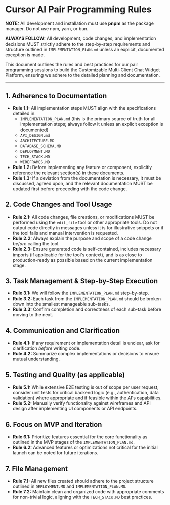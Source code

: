 # Cursor AI Pair Programming Rules

**NOTE:** All development and installation must use **pnpm** as the package manager. Do not use npm, yarn, or bun.

**ALWAYS FOLLOW:** All development, code changes, and implementation decisions MUST strictly adhere to the step-by-step requirements and structure outlined in `IMPLEMENTATION_PLAN.md` unless an explicit, documented exception is made.

This document outlines the rules and best practices for our pair programming sessions to build the Customizable Multi-Client Chat Widget Platform, ensuring we adhere to the detailed planning and documentation.

---

## 1. Adherence to Documentation
- **Rule 1.1:** All implementation steps MUST align with the specifications detailed in:
    - `IMPLEMENTATION_PLAN.md` (this is the primary source of truth for all implementation steps; always follow it unless an explicit exception is documented)
    - `API_DESIGN.md`
    - `ARCHITECTURE.MD`
    - `DATABASE_SCHEMA.MD`
    - `DEPLOYMENT.MD`
    - `TECH_STACK.MD`
    - `WIREFRAMES.MD`
- **Rule 1.2:** Before implementing any feature or component, explicitly reference the relevant section(s) in these documents.
- **Rule 1.3:** If a deviation from the documentation is necessary, it must be discussed, agreed upon, and the relevant documentation MUST be updated first before proceeding with the code change.

## 2. Code Changes and Tool Usage
- **Rule 2.1:** All code changes, file creations, or modifications MUST be performed using the `edit_file` tool or other appropriate tools. Do not output code directly in messages unless it is for illustrative snippets or if the tool fails and manual intervention is requested.
- **Rule 2.2:** Always explain the purpose and scope of a code change *before* calling the tool.
- **Rule 2.3:** Ensure generated code is self-contained, includes necessary imports (if applicable for the tool's context), and is as close to production-ready as possible based on the current implementation stage.

## 3. Task Management & Step-by-Step Execution
- **Rule 3.1:** We will follow the `IMPLEMENTATION_PLAN.md` step-by-step.
- **Rule 3.2:** Each task from the `IMPLEMENTATION_PLAN.md` should be broken down into the smallest manageable sub-tasks.
- **Rule 3.3:** Confirm completion and correctness of each sub-task before moving to the next.

## 4. Communication and Clarification
- **Rule 4.1:** If any requirement or implementation detail is unclear, ask for clarification *before* writing code.
- **Rule 4.2:** Summarize complex implementations or decisions to ensure mutual understanding.

## 5. Testing and Quality (as applicable)
- **Rule 5.1:** While extensive E2E testing is out of scope per user request, consider unit tests for critical backend logic (e.g., authentication, data validation) where appropriate and if feasible within the AI's capabilities.
- **Rule 5.2:** Manually verify functionality against wireframes and API design after implementing UI components or API endpoints.

## 6. Focus on MVP and Iteration
- **Rule 6.1:** Prioritize features essential for the core functionality as outlined in the MVP stages of the `IMPLEMENTATION_PLAN.md`.
- **Rule 6.2:** Advanced features or optimizations not critical for the initial launch can be noted for future iterations.

## 7. File Management
- **Rule 7.1:** All new files created should adhere to the project structure outlined in `DEPLOYMENT.MD` and `IMPLEMENTATION_PLAN.MD`.
- **Rule 7.2:** Maintain clean and organized code with appropriate comments for non-trivial logic, aligning with the `TECH_STACK.MD` best practices. 